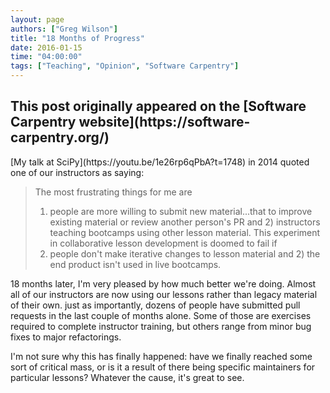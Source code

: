 ```yaml
---
layout: page
authors: ["Greg Wilson"]
title: "18 Months of Progress"
date: 2016-01-15
time: "04:00:00"
tags: ["Teaching", "Opinion", "Software Carpentry"]
---
```


<h2>This post originally appeared on the [Software Carpentry website](https://software-carpentry.org/)</h2>
[My talk at SciPy](https://youtu.be/1e26rp6qPbA?t=1748) in 2014
quoted one of our instructors as saying:

> The most frustrating things for me are
> 1) people are more willing to submit new material...that to improve existing material
> or review another person's PR
> and 2) instructors teaching bootcamps using other lesson material.
> This experiment in collaborative lesson development is doomed to fail if
> 1) people don't make iterative changes to lesson material
> and 2) the end product isn't used in live bootcamps.

18 months later,
I'm very pleased by how much better we're doing.
Almost all of our instructors are now using our lessons rather than legacy material of their own.
just as importantly,
dozens of people have submitted pull requests in the last couple of months alone.
Some of those are exercises required to complete instructor training,
but others range from minor bug fixes to major refactorings.

I'm not sure why this has finally happened:
have we finally reached some sort of critical mass,
or is it a result of there being specific maintainers for particular lessons?
Whatever the cause,
it's great to see.
